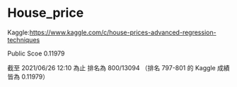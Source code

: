 # House_price
Kaggle:https://www.kaggle.com/c/house-prices-advanced-regression-techniques

Public Scoe 0.11979

截至 2021/06/26 12:10 為止
排名為 800/13094
（排名 797-801 的 Kaggle 成績皆為 0.11979）
